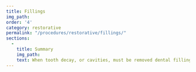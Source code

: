 ```yaml
---
title: Fillings
img_path:
order: '4'
category: restorative
permalink: "/procedures/restorative/fillings/"
sections:
  -
    title: Summary
    img_path:
    text: When tooth decay, or cavities, must be removed dental fillings replaced the lost tooth structure. Depending on the area, there are various materials to restore your beautiful smile.
---
```

